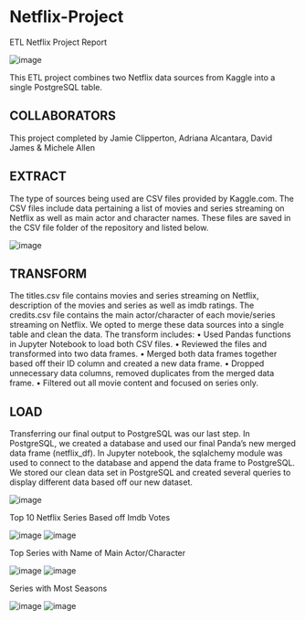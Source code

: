 # Netflix-Project
ETL Netflix Project Report

![image](https://user-images.githubusercontent.com/101610081/182189394-40b731aa-2d86-4d52-9bd7-9c9ef39a88cd.png)


This ETL project combines two Netflix data sources from Kaggle into a single PostgreSQL table.

COLLABORATORS
-----------------------------------------------------------------------------------------
This project completed by Jamie Clipperton, Adriana Alcantara, David James & Michele Allen


EXTRACT
-----------------------------------------------------------------------------------------------------------------------------------------------------------

The type of sources being used are CSV files provided by Kaggle.com. The CSV files include data pertaining a list of movies and series streaming on Netflix as well as main actor and character names. These files are saved in the CSV file folder of the repository and listed below.

![image](https://user-images.githubusercontent.com/101610081/182188470-75fdeec7-b020-43b2-b5df-aae479212ef9.png)


TRANSFORM
-----------------------------------------------------------------------------------------------------------------------------------------------------------
The titles.csv file contains movies and series streaming on Netflix, description of the movies and series as well as imdb ratings. The credits.csv file contains the main actor/character of each movie/series streaming on Netflix. We opted to merge these data sources into a single table and clean the data. The transform includes:
•	Used Pandas functions in Jupyter Notebook to load both CSV files.
•	Reviewed the files and transformed into two data frames.
•	Merged both data frames together based off their ID column and created a new data frame.
•	Dropped unnecessary data columns, removed duplicates from the merged data frame.
•	Filtered out all movie content and focused on series only.


LOAD
-----------------------------------------------------------------------------------------------------------------------------------------------------------
Transferring our final output to PostgreSQL was our last step. In PostgreSQL, we created a database and used our final Panda’s new merged data frame (netflix_df). In Jupyter notebook, the sqlalchemy module was used to connect to the database and append the data frame to PostgreSQL. We stored our clean data set in PostgreSQL and created several queries to display different data based off our new dataset.

![image](https://user-images.githubusercontent.com/101610081/182188683-92c3a403-2e13-4b09-a60c-920ee9419d1b.png)

Top 10 Netflix Series Based off Imdb Votes
 
 ![image](https://user-images.githubusercontent.com/101610081/182188710-d5e7078f-e1f3-44ed-9b01-5ecba09ec89a.png)
![image](https://user-images.githubusercontent.com/101610081/182188748-a2ab2362-8f09-4fb6-8bf4-c555be897305.png)


Top Series with Name of Main Actor/Character
 
 ![image](https://user-images.githubusercontent.com/101610081/182188802-0f36beb0-dab0-434f-8010-3856e4e8f4de.png)
![image](https://user-images.githubusercontent.com/101610081/182188823-2931f216-5410-4d00-b1da-50518728ddda.png)

Series with Most Seasons
  
 ![image](https://user-images.githubusercontent.com/101610081/182188914-9b6f4ddb-cbc3-4e46-8517-8ed1a6282c45.png)
 ![image](https://user-images.githubusercontent.com/101610081/182188953-56635c2d-dd44-4b1c-a8fc-4c38710dbac2.png)
 
 

